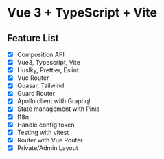 # Vue 3 + TypeScript + Vite

## Feature List

- [x] Composition API
- [x] Vue3, Typescript, Vite
- [x] Huslky, Prettier, Eslint
- [x] Vue Router
- [x] Quasar, Tailwind
- [x] Guard Router
- [x] Apollo client with Graphql
- [x] State management with Pinia
- [x] I18n
- [x] Handle config token
- [x] Testing with vitest
- [x] Router with Vue Router
- [x] Private/Admin Layout
